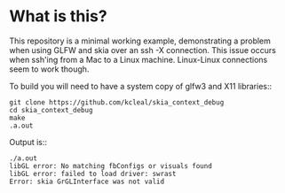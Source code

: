
What is this?
=============

This repository is a minimal working example, demonstrating a problem when using GLFW and skia over an ssh -X
connection. This issue occurs when ssh'ing from a Mac to a Linux machine. Linux-Linux connections seem to work though.

To build you will need to have a system copy of glfw3 and X11 libraries::

    git clone https://github.com/kcleal/skia_context_debug
    cd skia_context_debug
    make
    .a.out

Output is::

    ./a.out
    libGL error: No matching fbConfigs or visuals found
    libGL error: failed to load driver: swrast
    Error: skia GrGLInterface was not valid
